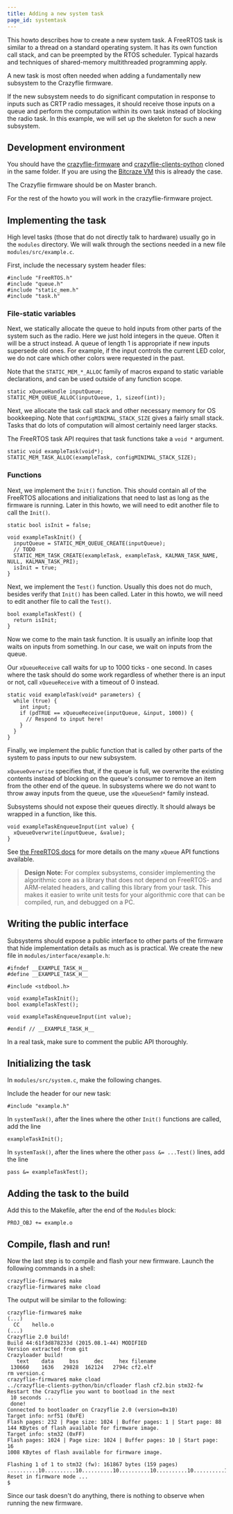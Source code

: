 ```yaml
---
title: Adding a new system task
page_id: systemtask
---
```


This howto describes how to create a new system task.
A FreeRTOS task is similar to a thread on a standard operating system.
It has its own function call stack, and can be preempted by the RTOS scheduler.
Typical hazards and techniques of shared-memory multithreaded programming apply.

A new task is most often needed when adding a fundamentally new subsystem
to the Crazyflie firmware.

If the new subsystem needs to do
significant computation in response to inputs such as CRTP radio messages, it
should receive those inputs on a queue and perform the computation within
its own task instead of blocking the radio task.
In this example, we will set up the skeleton for such a new subsystem.

Development environment
-----------------------

You should have the
[crazyflie-firmware](https://github.com/bitcraze/crazyflie-firmware) and
[crazyflie-clients-python](https://github.com/bitcraze/crazyflie-clients-python)
cloned in the same folder. If you are using the [Bitcraze
VM](https://github.com/bitcraze/bitcraze-vm) this is already the case.

The Crazyflie firmware should be on Master branch.

For the rest of the howto you will work in the crazyflie-firmware
project.


Implementing the task
---------------------

High level tasks (those that do not directly talk to hardware) usually go in
the `modules` directory. We will walk through the sections needed in a
new file `modules/src/example.c`.


First, include the necessary system header files:

``` {.c}
#include "FreeRTOS.h"
#include "queue.h"
#include "static_mem.h"
#include "task.h"
```

### File-static variables

Next, we statically allocate the queue to hold inputs from
other parts of the system such as the radio.
Here we just hold integers in the queue. Often it will be a struct instead.
A queue of length 1 is appropriate if new inputs supersede old ones.
For example, if the input controls the current LED color,
we do not care which other colors were requested in the past.

Note that the `STATIC_MEM_*_ALLOC` family of macros expand to static
variable declarations, and can be used outside of any function scope.

``` {.c}
static xQueueHandle inputQueue;
STATIC_MEM_QUEUE_ALLOC(inputQueue, 1, sizeof(int));
```


Next, we allocate the task call stack and other necessary memory for OS
bookkeeping. Note that `configMINIMAL_STACK_SIZE` gives a fairly small stack.
Tasks that do lots of computation will almost certainly need larger stacks.

The FreeRTOS task API requires that task functions take a `void *` argument.

``` {.c}
static void exampleTask(void*);
STATIC_MEM_TASK_ALLOC(exampleTask, configMINIMAL_STACK_SIZE);
```

### Functions

Next, we implement the `Init()` function.
This should contain all of the FreeRTOS allocations and initializations
that need to last as long as the firmware is running.
Later in this howto, we will need to edit another file to call the `Init()`.

``` {.c}
static bool isInit = false;

void exampleTaskInit() {
  inputQueue = STATIC_MEM_QUEUE_CREATE(inputQueue);
  // TODO
  STATIC_MEM_TASK_CREATE(exampleTask, exampleTask, KALMAN_TASK_NAME, NULL, KALMAN_TASK_PRI);
  isInit = true;
}
```

Next, we implement the `Test()` function.
Usually this does not do much, besides verify that `Init()` has been called.
Later in this howto, we will need to edit another file to call the `Test()`.

``` {.c}
bool exampleTaskTest() {
  return isInit;
}
```


Now we come to the main task function.
It is usually an infinite loop that waits on inputs from something.
In our case, we wait on inputs from the queue.

Our `xQueueReceive` call waits for up to 1000 ticks - one second.
In cases where the task should do some work regardless of whether there is
an input or not, call `xQueueReceive` with a timeout of 0 instead.

``` {.c}
static void exampleTask(void* parameters) {
  while (true) {
    int input;
    if (pdTRUE == xQueueReceive(inputQueue, &input, 1000)) {
      // Respond to input here!
    }
  }
}
```


Finally, we implement the public function that is called by other parts of the
system to pass inputs to our new subsystem.

`xQueueOverwrite` specifies that, if the queue is full, we overwrite the
existing contents instead of blocking on the queue's consumer to remove
an item from the other end of the queue.
In subsystems where we do not want to throw away inputs from the queue,
use the `xQueueSend*` family instead.

Subsystems should not expose their queues directly.
It should always be wrapped in a function, like this.

``` {.c}
void exampleTaskEnqueueInput(int value) {
  xQueueOverwrite(inputQueue, &value);
}
```

See [the FreeRTOS docs](https://freertos.org/Embedded-RTOS-Queues.html)
for more details on the many `xQueue` API functions available.

> **Design Note:** For complex subsystems, consider implementing the
> algorithmic core as a library that does not depend on FreeRTOS- and
> ARM-related headers, and calling this library from your task.
> This makes it easier to write unit tests for your algorithmic core
> that can be compiled, run, and debugged on a PC.


Writing the public interface
----------------------------

Subsystems should expose a public interface to other parts of the firmware
that hide implementation details as much as is practical.
We create the new file in `modules/interface/example.h`:

``` {.c}
#ifndef __EXAMPLE_TASK_H__
#define __EXAMPLE_TASK_H__

#include <stdbool.h>

void exampleTaskInit();
bool exampleTaskTest();

void exampleTaskEnqueueInput(int value);

#endif // __EXAMPLE_TASK_H__
```

In a real task, make sure to comment the public API thoroughly.


Initializing the task
---------------------

In `modules/src/system.c`, make the following changes.

Include the header for our new task:

``` {.c}
#include "example.h"
```


In `systemTask()`, after the lines where the other `Init()` functions
are called, add the line

``` {.c}
exampleTaskInit();
```


In `systemTask()`, after the lines where the other `pass &= ...Test()` lines,
add the line
``` {.c}
pass &= exampleTaskTest();
```


Adding the task to the build
----------------------------

Add this to the Makefile, after the end of the `Modules` block:

``` {.make}
PROJ_OBJ += example.o
```


Compile, flash and run!
-----------------------

Now the last step is to compile and flash your new firmware. Launch the
following commands in a shell:

``` {.bash}
crazyflie-firmware$ make
crazyflie-firmware$ make cload
```

The output will be similar to the following:

``` {.bash}
crazyflie-firmware$ make
(...)
  CC    hello.o
(...)
Crazyflie 2.0 build!
Build 44:61f3d878233d (2015.08.1-44) MODIFIED
Version extracted from git
Crazyloader build!
   text    data     bss     dec     hex filename
 130660    1636   29828  162124   2794c cf2.elf
rm version.c
crazyflie-firmware$ make cload
../crazyflie-clients-python/bin/cfloader flash cf2.bin stm32-fw
Restart the Crazyflie you want to bootload in the next
 10 seconds ...
 done!
Connected to bootloader on Crazyflie 2.0 (version=0x10)
Target info: nrf51 (0xFE)
Flash pages: 232 | Page size: 1024 | Buffer pages: 1 | Start page: 88
144 KBytes of flash available for firmware image.
Target info: stm32 (0xFF)
Flash pages: 1024 | Page size: 1024 | Buffer pages: 10 | Start page: 16
1008 KBytes of flash available for firmware image.

Flashing 1 of 1 to stm32 (fw): 161867 bytes (159 pages) ..........10..........10..........10..........10..........10..........10..........10..........10..........10..........10..........10..........10..........10..........10..........10.........9
Reset in firmware mode ...
$
```

Since our task doesn't do anything, there is nothing to observe when running
the new firmware.
